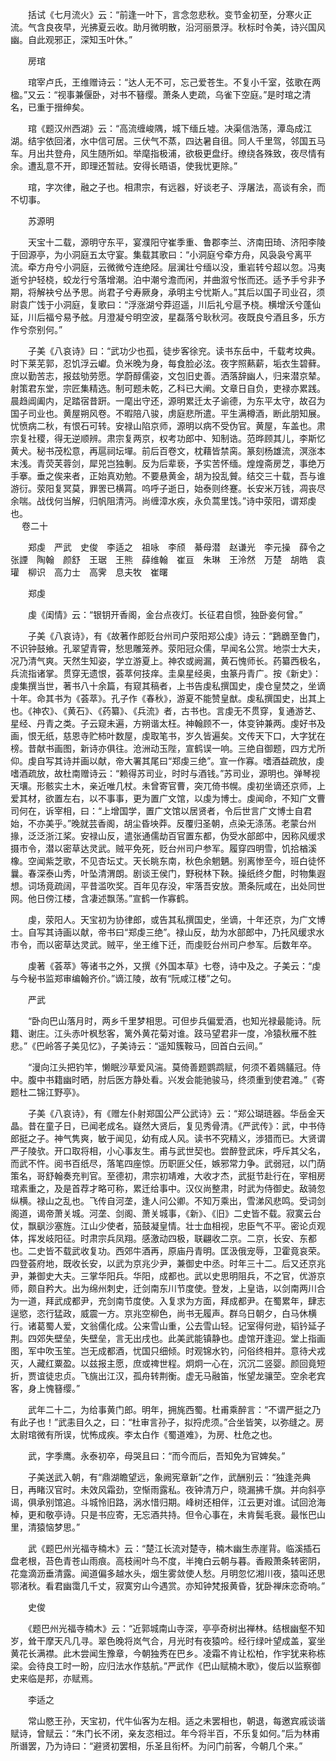 <!-- { "loadSidebar": true } -->
　　括试《七月流火》云：“前逢一叶下，言念忽悲秋。变节金初至，分寒火正流。气含良夜早，光拂夏云收。助月微明散，沿河丽景浮。秋标时令美，诗兴国风幽。自此观邪正，深知玉叶休。”

　　房琯

　　琯宰卢氏，王维赠诗云：“达人无不可，忘己爱苍生。不复小千室，弦歌在两楹。”又云：“视事兼偃卧，对书不簮缨。萧条人吏疏，乌雀下空庭。”是时琯之清名，已重于搢绅矣。

　　琯《题汉州西湖》云：“高流缠峻隅，城下缅丘墟。决渠信浩荡，潭岛成江湖。结宇依回渚，水中信可居。三伏气不蒸，四达暑自徂。同人千里驾，邻国五马车。月出共登舟，风生随所如。举麾指极浦，欲极更盘纡。缭绕各殊致，夜尽情有余。遭乱意不开，即理还暂祛。安得长晤语，使我忧更除。”

　　琯，字次律，融之子也。相肃宗，有远器，好谈老子、浮屠法，高谈有余，而不切事。

　　苏源明

　　天宝十二载，源明守东平，宴濮阳守崔季重、鲁郡李兰、济南田琦、济阳李陵于回源亭，为小洞庭五太守宴。集载其歌曰：“小洞庭兮牵方舟，风袅袅兮离平流。牵方舟兮小洞庭，云微微兮连绝陉。层澜壮兮缅以没，重岩转兮超以忽。冯夷逝兮护轻桡，蛟龙行兮落增潮。泊中潮兮澹而闲，并曲溆兮怅而还。适予手兮非予期，将解袂兮丛予思。尚君子兮寿厥身，承明主兮忧斯人。”其后以国子司业召，须尉袁广饯于小洞庭，复歌曰：“浮涨湖兮莽迢遥，川后礼兮扈予桡。横增沃兮蓬仙延，川后福兮易予舷。月澄凝兮明空波，星磊落兮耿秋河。夜既良兮酒且多，乐方作兮奈别何。”

　　子美《八哀诗》曰：“武功少也孤，徒步客徐兖。读书东岳中，千载考坟典。时下莱芜郭，忍饥浮云巘。负米晚为身，每食脸必泫。夜字照爇薪，垢衣生碧藓。庶以勤苦志，报兹劬劳愿。学蔚醇儒姿，文包旧史善。洒落辞幽人，归来潜京辇。射策君东堂，宗匠集精选。制可题未乾，乙科已大阐。文章日自负，吏禄亦累践。晨趋阊阖内，足踏宿昔趼。一麾出守还，源明累迁太子谕德，为东平太守，故召为国子司业也。黄屋朔风卷。不暇陪八骏，虏庭悲所遣。平生满樽酒，断此朋知展。忧愤病二秋，有恨石可转。安禄山陷京师，源明以病不受伪官。黄屋，车盖也。肃宗复社稷，得无逆顺辨。肃宗复两京，权考功郎中、知制诰。范晔顾其儿，李斯忆黄犬。秘书茂松意，再扈祠坛墠。前后百卷文，枕藉皆禁脔。篆刻杨雄流，溟涨本末浅。青荧芙蓉剑，犀兕岂独剸。反为后辈亵，予实苦怀缅。煌煌斋房芝，事绝万手搴。垂之俟来者，正始真劝勉。不要悬黄金，胡为投乱贙。结交三十载，吾与谁游衍。荥阳复冥莫，罪罟已横罥。呜呼子逝日，始泰则终蹇。长安米万钱，凋丧尽余喘。战伐何当解，归帆阻清沔。尚缠漳水疾，永负蒿里饯。”诗中荥阳，谓郑虔也。  
　 
卷二十

　　郑虔　严武　史俊　李适之　祖咏　李颀　綦母潜　赵谦光　李元操　薛令之　张諲　陶翰　颜舒　王琚　王熊　薛维翰　崔亘　朱琳　王泠然　万楚　胡皓　袁瓘　柳识　高力士　高霁　息夫牧　崔曙 

　　郑虔 

　　虔《闺情》云：“银钥开香阁，金台点夜灯。长征君自惯，独卧妾何曾。” 

　　子美《八哀诗》，有《故著作郎贬台州司户荥阳郑公虔》诗云：“鶢鶋至鲁门，不识钟鼓飨。孔翠望青霄，愁思雕笼养。荥阳冠众儒，早闻名公赏。地崇士大夫，况乃清气爽。天然生知姿，学立游夏上。神农或阙漏，黄石愧师长。药纂西极名，兵流指诸掌。贯穿无遗恨，荟萃何技痒。圭臬星经奥，虫篆丹青广。按《新史》：虔集撰当世，著书八十余篇，有窥其稿者，上书告虔私撰国史，虔仓皇焚之，坐谪十年。命其书为《荟萃》。孔子作《春秋》，游夏不能赞皇猷。虔私撰国史，出其上也。《神农》、《黄石》、《药纂》、《兵流》者，古书也。言虔无不贯穿，复通游艺、星经、丹青之类。子云窥未遍，方朔谐太枉。神翰顾不一，体变钟兼两。虔好书及画，恨无纸，慈恩寺贮柿叶数屋，虔取笔书，岁久皆遍矣。文传天下口，大字犹在榜。昔献书画图，新诗亦俱往。沧洲动玉陛，宣鹤误一响。三绝自御题，四方尤所仰。虔自写其诗并画以献，帝大署其尾曰“郑虔三绝”。宣一作寡。嗜酒益疏放，虔嗜酒疏放，故杜南赠诗云：“赖得苏司业，时时与酒钱。”苏司业，源明也。弹琴视天壤。形骸实土木，亲近唯几杖。未曾寄官曹，突兀倚书幌。虔初坐谪还京师，上爱其材，欲置左右，以不事事，更为置广文馆，以虔为博士。虔闻命，不知广文曹司何在，诉宰相，曰：“上增国学，置广文馆以居贤者，令后世言广文博士自君始，不亦美乎。”晚就芸香阁，胡尘昏坱莽。反覆归圣朝，点染无涤荡。老蒙台州掾，泛泛浙江桨。安禄山反，遣张通儒劫百官置东都，伪受水部郎中，因称风缓求摄市令，潜以密草达灵武。贼平免死，贬台州司户参军。履穿四明雪，饥拾楢溪橡。空闻紫芝歌，不见杏坛丈。天长眺东南，秋色余魍魉。别离惨至今，班白徒怀曩。春深泰山秀，叶坠清渭朗。剧谈王侯门，野税林下鞅。操纸终夕酣，时物集遐想。词场竟疏阔，平昔滥吹奖。百年见存没，牢落吾安放。萧条阮咸在，出处同世网。他日傍江楼，含凄述飘荡。”宣鹤一作寡鹤。 

　　虔，荥阳人。天宝初为协律郎，或告其私撰国史，坐谪，十年还京，为广文博士。自写其诗画以献，帝书曰“郑虔三绝”。禄山反，劫为水部郎中，乃托风缓求水市令，而以密草达灵武。贼平，坐王维下迁，而虔贬台州司户参军。后数年卒。 

　　虔著《荟萃》等诸书之外，又撰《外国本草》七卷，诗中及之。子美云：“虔与今秘书监郑审编翰齐价。”谪江陵，故有“阮咸江楼”之句。 

　　严武 

　　“卧向巴山落月时，两乡千里梦相思。可但步兵偏爱酒，也知光禄最能诗。阮籍、谢庄。江头赤叶枫愁客，篱外黄花菊对谁。跂马望君非一度，冷猿秋雁不胜悲。”《巴岭答子美见忆》，子美诗云：“遥知簇鞍马，回首白云间。” 

　　“漫向江头把钓竿，懒眠沙草爱风湍。莫倚善题鹦鹉赋，何须不着鵕鸃冠。侍中。腹中书籍幽时晒，肘后医方静处看。兴发会能驰骏马，终须重到使君滩。”《寄题杜二锦江野亭》。 

　　子美《八哀诗》，有《赠左仆射郑国公严公武诗》云：“郑公瑚琏器。华岳金天晶。昔在童子日，已闻老成名。嶷然大贤后，复见秀骨清。《严武传》：武，中书侍郎挺之子。神气隽爽，敏于闻见，幼有成人风。读书不究精义，涉猎而已。大贤谓严子陵欤。开口取将相，小心事友生。甫与武世契也。尝醉登武床，呼斥其父名，而武不忤。阅书百纸尽，落笔四座惊。历职匪父任，嫉邪常力争。武弱冠，以门荫策名，哥舒翰奏充判官。至德初，肃宗初靖难，大收才杰，武挺节赴行在，宰相房琯素重之，及是首荐才略可称，累迁给事中。汉仪尚整肃，时武为侍御史。敌骑忽纵横。禄山之乱也。飞传自河垄，逢人问公卿。不知万乘出，雪涕风悲鸣。受词剑阁道，谒帝萧关城。河垄、剑阁、萧关城事，《新》、《旧》二史皆不载。寂寞云台仗，飘飖沙塞旌。江山少使者，笳鼓凝皇情。壮士血相视，忠臣气不平。密论贞观体，挥发岐阳征。时肃宗兵凤翔。感激动四极，联翩收二京。二京，长安、东都也。二史皆不载武收复功。西郊牛酒再，原庙丹青明。匡汲俄宠辱，卫霍竟哀荣。四登荟府地，既收长安，以武为京兆少尹，兼御史中丞。时年三十二。后又还京兆尹，兼御史大夫。三掌华阳兵。华阳，成都也。武以史思明阻兵，不之官，优游京师，颇自矜大。出为绵州刺史，迁剑南东川节度使。登发，上皇诰，以剑南两川合为一道，拜武成都尹，充剑南节度使。入复求为方面，拜成都尹。在蜀累年，肆志逞慾，恣行猛政，威震一方。京兆空柳色，尚书无履声。群乌日朝夕，白马休横行。诸葛蜀人爱，文翁儒化成。公来雪山重，公去雪山轻。记室得何逊，韬钤延子荆。四郊失壁垒，失壁垒，言无出戌也。此美武能镇静也。虚馆开逢迎。堂上指画图，军中吹玉笙。岂无成都酒，忧国只细倾。时观锦水钓，问俗终相并。意待犬戎灭，人藏红粟盈。以兹报主愿，庶或禆世程。炯炯一心在，沉沉二竖婴。颜回竟短折，贾谊徒忠贞。飞旐出江汉，孤舟转荆衡。虚无马融笛，怅望龙骧茔。空余老宾客，身上愧簮缨。” 

　　武年二十二，为给事黄门郎。明年，拥旄西蜀。杜甫乘醉言：“不谓严挺之乃有此子也！”武恚目久之，曰：“杜审言孙子，拟捋虎须。”合坐皆笑，以弥缝之。房太尉琯微有所误，忧怖成疾。李太白作《蜀道难》，为房、杜危之也。 

　　武，字季鹰。永泰初卒，母哭且曰：“而今而后，吾知免为官婢矣。” 

　　子美送武入朝，有“鼎湖瞻望远，象阙宪章新”之作，武酬别云：“独逢尧典日，再睹汉官时。未效风霜劲，空惭雨露私。夜钟清万户，晓漏拂千旗。并向斜亭谒，俱承别馆追。斗城怜旧路，涡水惜归期。峰树还相伴，江云更对谁。试回沧海棹，更和敬亭诗。只是书应寄，无忘酒共持。但令心事在，未肯鬓毛衰。最怅巴山里，清猿恼梦思。” 

　　武《题巴州光福寺楠木》云：“楚江长流对楚寺，楠木幽生赤崖背。临溪插石盘老根，苔色青苍山雨痕。高枝闹叶鸟不度，半掩白云朝与暮。香殿萧条转密阴，花龛滴沥垂清露。闻道偏多越水头，烟生雾敛使人愁。月明忽忆湘川夜，猿叫还思鄂渚秋。看君幽霭几千丈，寂寞穷山今遇赏。亦知钟梵报黄昏，犹卧禅床恋奇响。” 

　　史俊 

　　《题巴州光福寺楠木》云：“近郭城南山寺深，亭亭奇树出禅林。结根幽壑不知岁，耸干摩天凡几寻。翠色晚将岚气合，月光时有夜猿吟。经行绿叶望成盖，宴坐黄花长满襟。此木尝闻生豫章，今朝独秀在巴乡。凌霜不肯让松柏，作宇犹来称栋梁。会待良工时一盼，应归法水作慈航。”严武作《巴山赋楠木歌》，俊后以监察御史来临是邦，亦赋焉。 

　　李适之 

　　常山愍王孙，天宝初，代牛仙客为左相。适之未罢相也，朝退，每邀宾戚谈谐赋诗，曾赋云：“朱门长不闭，亲友恣相过。年今将半百，不乐复如何。”后为林甫所谮罢，乃为诗曰：“避贤初罢相，乐圣且衔杯。为问门前客，今朝几个来。” 

